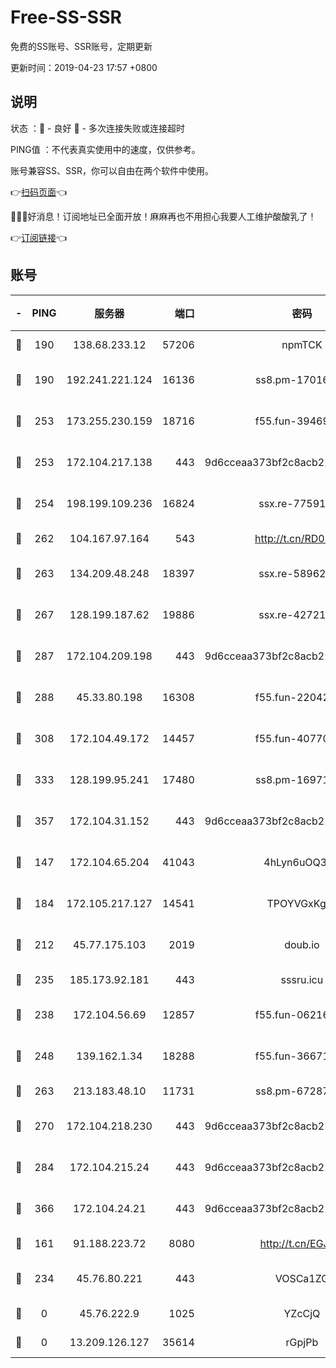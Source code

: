 # Free-SS-SSR

免费的SS账号、SSR账号，定期更新

更新时间：2019-04-23 17:57 +0800

## 说明

状态     ：🙂 - 良好 🙁 - 多次连接失败或连接超时

PING值   ：不代表真实使用中的速度，仅供参考。

账号兼容SS、SSR，你可以自由在两个软件中使用。

👉[扫码页面](https://liesauer.github.io/Free-SS-SSR/)👈

🎉🎉🎉好消息！订阅地址已全面开放！麻麻再也不用担心我要人工维护酸酸乳了！

👉[订阅链接](https://www.liesauer.net/yogurt/subscribe?ACCESS_TOKEN=DAYxR3mMaZAsaqUb)👈

## 账号

|-|PING|服务器|端口|密码|加密方式|区域|
|:----:|:----:|:-----:|-----:|:----:|:----:|:----:|
|🙂|190|138.68.233.12|57206|npmTCK|rc4-md5|US|
|🙂|190|192.241.221.124|16136|ss8.pm-17016090|aes-256-cfb|US|
|🙂|253|173.255.230.159|18716|f55.fun-39469519|aes-256-cfb|US|
|🙂|253|172.104.217.138|443|9d6cceaa373bf2c8acb22e60b6a58be6|aes-256-cfb|US|
|🙂|254|198.199.109.236|16824|ssx.re-77591360|aes-256-cfb|US|
|🙂|262|104.167.97.164|543|http://t.cn/RD0D7sx|rc4-md5|CA|
|🙂|263|134.209.48.248|18397|ssx.re-58962936|aes-256-cfb|US|
|🙂|267|128.199.187.62|19886|ssx.re-42721039|aes-256-cfb|SG|
|🙂|287|172.104.209.198|443|9d6cceaa373bf2c8acb22e60b6a58be6|aes-256-cfb|US|
|🙂|288|45.33.80.198|16308|f55.fun-22042256|aes-256-cfb|US|
|🙂|308|172.104.49.172|14457|f55.fun-40770290|aes-256-cfb|SG|
|🙂|333|128.199.95.241|17480|ss8.pm-16971643|aes-256-cfb|SG|
|🙂|357|172.104.31.152|443|9d6cceaa373bf2c8acb22e60b6a58be6|aes-256-cfb|US|
|🙂|147|172.104.65.204|41043|4hLyn6uOQ3hU|aes-256-cfb|JP|
|🙂|184|172.105.217.127|14541|TPOYVGxKglpi|aes-256-cfb|JP|
|🙂|212|45.77.175.103|2019|doub.io|aes-128-ctr|SG|
|🙂|235|185.173.92.181|443|sssru.icu|rc4-md5|RU|
|🙂|238|172.104.56.69|12857|f55.fun-06216036|aes-256-cfb|SG|
|🙂|248|139.162.1.34|18288|f55.fun-36671353|aes-256-cfb|SG|
|🙂|263|213.183.48.10|11731|ss8.pm-67287646|rc4-md5|RU|
|🙂|270|172.104.218.230|443|9d6cceaa373bf2c8acb22e60b6a58be6|aes-256-cfb|US|
|🙂|284|172.104.215.24|443|9d6cceaa373bf2c8acb22e60b6a58be6|aes-256-cfb|US|
|🙂|366|172.104.24.21|443|9d6cceaa373bf2c8acb22e60b6a58be6|aes-256-cfb|US|
|🙁|161|91.188.223.72|8080|http://t.cn/EGJIyrl|rc4-md5|RU|
|🙁|234|45.76.80.221|443|VOSCa1ZG|aes-256-cfb|DE|
|🙁|0|45.76.222.9|1025|YZcCjQ|rc4-md5|JP|
|🙁|0|13.209.126.127|35614|rGpjPb|rc4-md5|KR|
